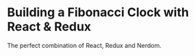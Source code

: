 # Building a Fibonacci Clock with React & Redux

The perfect combination of React, Redux and Nerdom.
